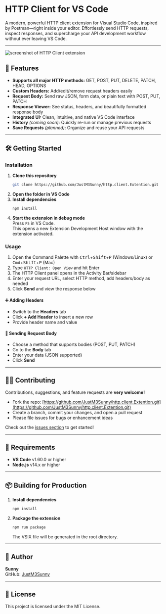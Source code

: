# HTTP Client for VS Code

A modern, powerful HTTP client extension for Visual Studio Code, inspired by Postman—right inside your editor. Effortlessly send HTTP requests, inspect responses, and supercharge your API development workflow without ever leaving VS Code.

---
![screenshot of HTTP Client extension](https://i.ibb.co/7dJRVt2w/http-client-screenshot.png)


## 🚀 Features

- **Supports all major HTTP methods:** GET, POST, PUT, DELETE, PATCH, HEAD, OPTIONS
- **Custom Headers:** Add/edit/remove request headers easily
- **Request Body:** Send raw JSON, form data, or plain text with POST, PUT, PATCH
- **Response Viewer:** See status, headers, and beautifully formatted response body
- **Integrated UI:** Clean, intuitive, and native VS Code interface
- **History** *(coming soon)*: Quickly re-run or manage previous requests
- **Save Requests** *(planned)*: Organize and reuse your API requests

---

## 🛠️ Getting Started

### Installation

1. **Clone this repository**  
   ```sh
   git clone https://github.com/JustM3Sunny/http.client.Extention.git
   ```
2. **Open the folder in VS Code**
3. **Install dependencies**  
   ```sh
   npm install
   ```
4. **Start the extension in debug mode**  
   Press `F5` in VS Code.  
   This opens a new Extension Development Host window with the extension activated.

### Usage

1. Open the Command Palette with <kbd>Ctrl</kbd>+<kbd>Shift</kbd>+<kbd>P</kbd> (Windows/Linux) or <kbd>Cmd</kbd>+<kbd>Shift</kbd>+<kbd>P</kbd> (Mac)
2. Type `HTTP Client: Open View` and hit Enter
3. The HTTP Client panel opens in the Activity Bar/sidebar
4. Enter your request URL, select HTTP method, add headers/body as needed
5. Click **Send** and view the response below

#### ➕ Adding Headers

- Switch to the **Headers** tab
- Click **+ Add Header** to insert a new row
- Provide header name and value

#### 📝 Sending Request Body

- Choose a method that supports bodies (POST, PUT, PATCH)
- Go to the **Body** tab
- Enter your data (JSON supported)
- Click **Send**

---

## 🧑‍💻 Contributing

Contributions, suggestions, and feature requests are **very welcome!**

- Fork the repo: [https://github.com/JustM3Sunny/http.client.Extention.git](https://github.com/JustM3Sunny/http.client.Extention.git)
- Create a branch, commit your changes, and open a pull request
- Please file issues for bugs or enhancement ideas

Check out the [issues section](https://github.com/JustM3Sunny/http.client.Extention.git/issues) to get started!

---

## 📄 Requirements

- **VS Code** v1.60.0 or higher
- **Node.js** v14.x or higher

---

## 📦 Building for Production

1. **Install dependencies**  
   ```sh
   npm install
   ```
2. **Package the extension**  
   ```sh
   npm run package
   ```
   The VSIX file will be generated in the root directory.

---

## 👤 Author

**Sunny**  
GitHub: [JustM3Sunny](https://github.com/JustM3Sunny)

---

## 📝 License

This project is licensed under the MIT License.
